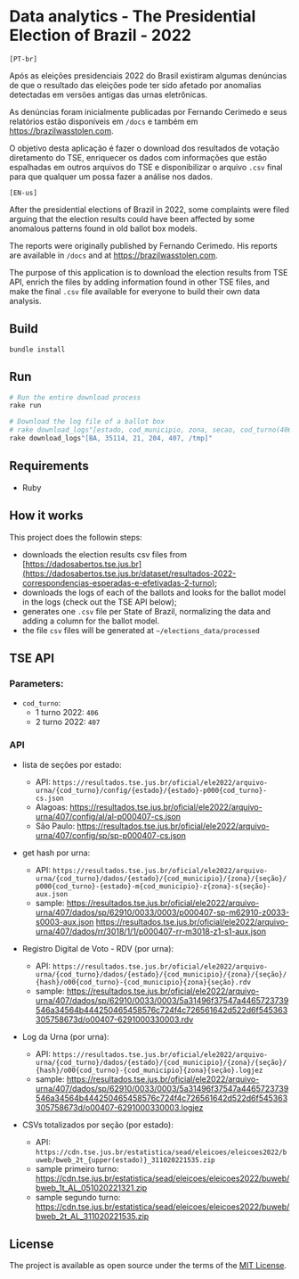 # Data analytics - The Presidential Election of Brazil - 2022
`[PT-br]`

Após as eleições presidenciais 2022 do Brasil existiram algumas denúncias de que o resultado das eleições pode ter sido afetado por anomalias detectadas em versões antigas das urnas eletrônicas.

As denúncias foram inicialmente publicadas por Fernando Cerimedo e seus relatórios estão disponíveis em `/docs` e também em https://brazilwasstolen.com.

O objetivo desta aplicação é fazer o download dos resultados de votação diretamento do TSE, enriquecer os dados com informações que estão espalhadas em outros arquivos do TSE e disponibilizar o arquivo `.csv` final para que qualquer um possa fazer a análise nos dados.

`[EN-us]`

After the presidential elections of Brazil in 2022, some complaints were filed arguing that the election results could have been affected by some anomalous patterns found in old ballot box models.

The reports were originally published by Fernando Cerimedo. His reports are available in `/docs` and at https://brazilwasstolen.com.

The purpose of this application is to download the election results from TSE API, enrich the files by adding information found in other TSE files, and make the final `.csv` file available for everyone to build their own data analysis.

## Build 
```
bundle install
```
## Run

```bash
# Run the entire download process
rake run

# Download the log file of a ballot box
# rake download_logs"[estado, cod_municipio, zona, secao, cod_turno(406|407), dest_folder]"
rake download_logs"[BA, 35114, 21, 204, 407, /tmp]"
```
## Requirements
- Ruby
## How it works
This project does the followin steps:
- downloads the election results csv files from [https://dadosabertos.tse.jus.br](https://dadosabertos.tse.jus.br/dataset/resultados-2022-correspondencias-esperadas-e-efetivadas-2-turno);
- downloads the logs of each of the ballots and looks for the ballot model in the logs (check out the TSE API below);
- generates one `.csv` file per State of Brazil, normalizing the data and adding a column for the ballot model.
- the file `csv` files will be generated at `~/elections_data/processed`

## TSE API
### Parameters:
- `cod_turno`:
    - 1 turno 2022: `406`
    - 2 turno 2022: `407`

### API
- lista de seções por estado:
    - API: `https://resultados.tse.jus.br/oficial/ele2022/arquivo-urna/{cod_turno}/config/{estado}/{estado}-p000{cod_turno}-cs.json`
    - Alagoas: https://resultados.tse.jus.br/oficial/ele2022/arquivo-urna/407/config/al/al-p000407-cs.json
    - São Paulo: https://resultados.tse.jus.br/oficial/ele2022/arquivo-urna/407/config/sp/sp-p000407-cs.json

- get hash por urna:
    - API: `https://resultados.tse.jus.br/oficial/ele2022/arquivo-urna/{cod_turno}/dados/{estado}/{cod_municipio}/{zona}/{seção}/p000{cod_turno}-{estado}-m{cod_municipio}-z{zona}-s{seção}-aux.json`
    - sample: https://resultados.tse.jus.br/oficial/ele2022/arquivo-urna/407/dados/sp/62910/0033/0003/p000407-sp-m62910-z0033-s0003-aux.json
              https://resultados.tse.jus.br/oficial/ele2022/arquivo-urna/407/dados/rr/3018/1/1/p000407-rr-m3018-z1-s1-aux.json

- Registro Digital de Voto - RDV (por urna):
    - API: `https://resultados.tse.jus.br/oficial/ele2022/arquivo-urna/{cod_turno}/dados/{estado}/{cod_municipio}/{zona}/{seção}/{hash}/o00{cod_turno}-{cod_municipio}{zona}{seção}.rdv`
    - sample: https://resultados.tse.jus.br/oficial/ele2022/arquivo-urna/407/dados/sp/62910/0033/0003/5a31496f37547a4465723739546a34564b444250465458576c724f4c726561642d522d6f545363305758673d/o00407-6291000330003.rdv

- Log da Urna (por urna):
    - API: `https://resultados.tse.jus.br/oficial/ele2022/arquivo-urna/{cod_turno}/dados/{estado}/{cod_municipio}/{zona}/{seção}/{hash}/o00{cod_turno}-{cod_municipio}{zona}{seção}.logjez`
    - sample: https://resultados.tse.jus.br/oficial/ele2022/arquivo-urna/407/dados/sp/62910/0033/0003/5a31496f37547a4465723739546a34564b444250465458576c724f4c726561642d522d6f545363305758673d/o00407-6291000330003.logjez

- CSVs totalizados por seção (por estado):
    - API: `https://cdn.tse.jus.br/estatistica/sead/eleicoes/eleicoes2022/buweb/bweb_2t_{upper(estado)}_311020221535.zip`
    - sample primeiro turno: https://cdn.tse.jus.br/estatistica/sead/eleicoes/eleicoes2022/buweb/bweb_1t_AL_051020221321.zip
    - sample segundo turno: https://cdn.tse.jus.br/estatistica/sead/eleicoes/eleicoes2022/buweb/bweb_2t_AL_311020221535.zip

## License

The project is available as open source under the terms of the [MIT License](https://opensource.org/licenses/MIT).

